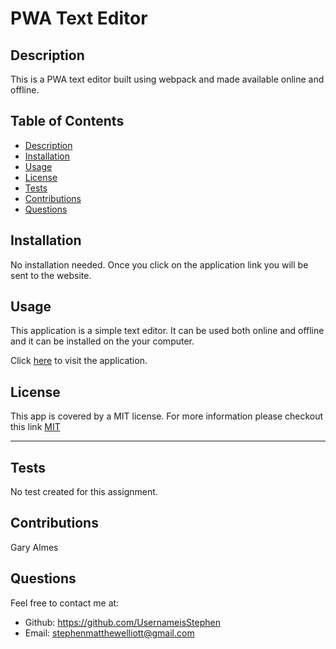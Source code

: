 # PWA Text Editor


## Description

This is a PWA text editor built using webpack and made available online and offline.

## Table of Contents
* [Description](#description)
* [Installation](#installation)
* [Usage](#usage)
* [License](#license)
* [Tests](#tests)
* [Contributions](#contributions)
* [Questions](#questions)

## Installation

No installation needed. Once you click on the application link you will be sent to the website.

## Usage

This application is a simple text editor. It can be used both online and offline and it can be installed on the your computer.

Click [here]([https://obscure-buffalo.herokuapp.com/](https://thawing-inlet-50218-c3400118fdc2.herokuapp.com/)) to visit the application.


## License

This app is covered by a MIT license. For more information please checkout this link [MIT](https://opensource.org/licenses/MIT)

---


## Tests


No test created for this assignment.

## Contributions

Gary Almes

## Questions
Feel free to contact me at:
- Github: https://github.com/UsernameisStephen
- Email: stephenmatthewelliott@gmail.com
